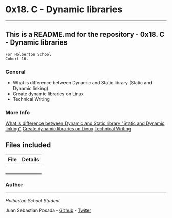# 0x18. C - Dynamic libraries
***
## This is a README.md for the repository - 0x18. C - Dynamic libraries
```
For Holberton School
Cohort 16.
```
### General
* What is difference between Dynamic and Static library (Static and Dynamic linking)
* Create dynamic libraries on Linux
* Technical Writing

### More Info
[What is difference between Dynamic and Static library "Static and Dynamic linking"](https://www.youtube.com/watch?v=eW5he5uFBNM)
[Create dynamic libraries on Linux](https://students-support.hbtn.io/hc/en-us/articles/360023750254)
[Technical Writing](https://medium.com/@The_Mad_Zaafa/creating-and-using-dynamic-libraries-c-a9d344822ed0#:~:text=To%20create%20a%20dynamic%20library%20in%20Linux%2C%20simply%20type%20the,o%20for%20each%20source%20file%20.)

## Files included

| File                 | Details                                    |
|--------------------- | ------------------------------------------ |
| [](./a) |            |
| [](./b) |	                            |
| [](./c) |					             |
| [](./)  |									     |
| [](./)  |											     |

### Author
***
*Holberton School Student*

Juan Sebastian Posada  - [Github](https://github.com/Juansepo13) - [Twiter](https://twitter.com/@JuanSeb35904130)
